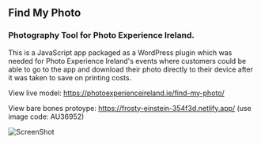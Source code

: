 ## Find My Photo

### Photography Tool for Photo Experience Ireland.

This is a JavaScript app packaged as a WordPress plugin which was needed for Photo Experience Ireland's events where customers could be able to go to the app and download their photo directly to their device after it was taken to save on printing costs.

View live model: https://photoexperienceireland.ie/find-my-photo/ 

View bare bones protoype: https://frosty-einstein-354f3d.netlify.app/ (use image code: AU36952)

![ScreenShot](https://raw.github.com/RossoMaguire/photo-experience-irl/master/prototype/img/example-screen.png)


